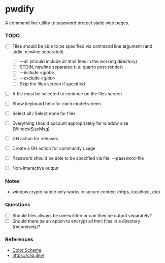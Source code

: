 pwdify
======

A command line utility to password protect static web pages.


### TODO

- [ ] Files should be able to be specified via command line argument (and stdin, newline separated)
  - [ ] --all (should include all html files in the working directory)
  - [ ] STDIN, newline separated (i.e. quarto post-render)
  - [ ] --include \<_glob_\>
  - [ ] --exclude \<_glob_\>
  - [ ] Skip the files screen if specified
- [ ] A file must be selected to continue on the files screen
- [ ] Show keyboard help for each model screen
- [ ] Select all / Select none for files
- [ ] Everything should account appropriately for window size (WindowSizeMsg)
- [ ] GH action for releases

- [ ] Create a GH action for community usage
- [ ] Password should be able to be specified via file: --password-file
- [ ] Non-interactive output

### Notes

- window.crypto.subtle only works in secure context (https, localhost, etc)

### Questions

- [ ] Should files always be overwritten or can they be output separately?
- [ ] Should there be an option to encrypt all html files in a directory (recursively)?

### References

- [Color Scheme](https://color.adobe.com/Blockboster%20Look-color-theme-925247)
- <https://clig.dev/>
